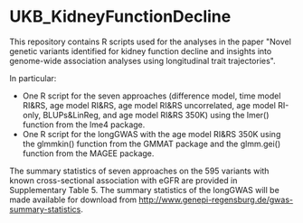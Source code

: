# UKB_KidneyFunctionDecline

This repository contains R scripts used for the analyses in the paper "Novel genetic variants identified for kidney function decline and insights into genome-wide association analyses using longitudinal trait trajectories".

In particular:
  - One R script for the seven approaches (difference model, time model RI&RS, age model RI&RS, age model RI&RS uncorrelated, age model RI-only, BLUPs&LinReg, and age model RI&RS 350K) using the lmer() function from the lme4 package.
  - One R script for the longGWAS with the age model RI&RS 350K using the glmmkin() function from the GMMAT package and the glmm.gei() function from the MAGEE package.

The summary statistics of seven approaches on the 595 variants with known cross-sectional association with eGFR are provided in Supplementary Table 5.
The summary statistics of the longGWAS will be made available for download from http://www.genepi-regensburg.de/gwas-summary-statistics.
